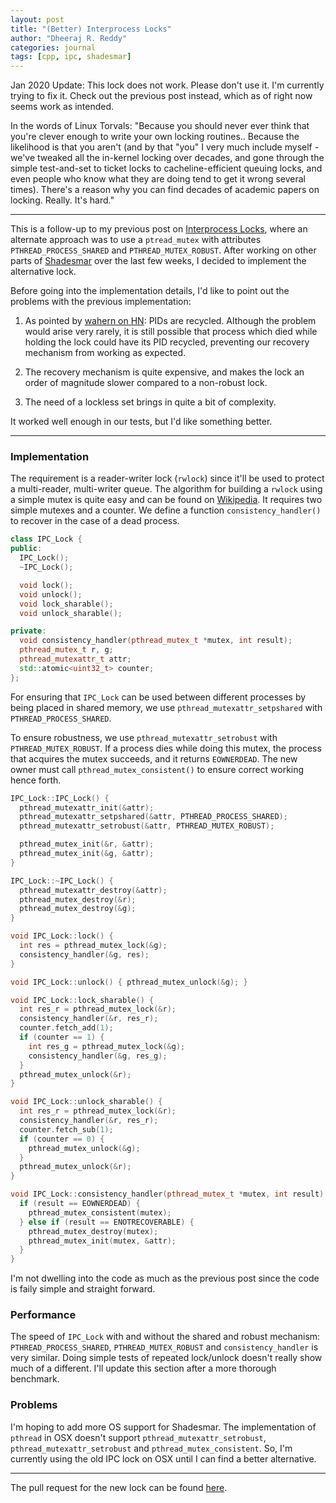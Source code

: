 ```yaml
---
layout: post
title: "(Better) Interprocess Locks"
author: "Dheeraj R. Reddy"
categories: journal
tags: [cpp, ipc, shadesmar]
---
```


Jan 2020 Update: This lock does not work. Please don't use it. I'm currently 
trying to fix it. Check out the previous post instead, which as of right now
seems work as intended. 

In the words of Linux Torvals: "Because you should never ever think that you're 
clever enough to write your own locking routines.. Because the likelihood is 
that you aren't (and by that "you" I very much include myself - we've 
tweaked all the in-kernel locking over decades, and gone through the simple 
test-and-set to ticket locks to cacheline-efficient queuing locks, and even 
people who know what they are doing tend to get it wrong several times).
There's a reason why you can find decades of academic papers on locking. Really. It's hard."

---

This is a follow-up to my previous post on 
[Interprocess Locks](https://squadrick.github.io/journal/ipc-locks.html), 
where an alternate approach was to use a `ptread_mutex` with attributes 
`PTHREAD_PROCESS_SHARED` and `PTHREAD_MUTEX_ROBUST`. After working on other
parts of [Shadesmar](https://github.com/Squadrick/shadesmar) over the last
few weeks, I decided to implement the alternative lock.

Before going into the implementation details, I'd like to point out the 
problems with the previous implementation:

1. As pointed by [wahern on HN](https://news.ycombinator.com/item?id=21402988): 
   PIDs are recycled. Although the problem would arise very rarely, it 
   is still possible that process which died while holding the lock could
   have its PID recycled, preventing our recovery mechanism from working
   as expected.

2. The recovery mechanism is quite expensive, and makes the lock an order of
   magnitude slower compared to a non-robust lock.

3. The need of a lockless set brings in quite a bit of complexity.

It worked well enough in our tests, but I'd like something better. 

---

### Implementation

The requirement is a reader-writer lock (`rwlock`) since it'll be used 
to protect a multi-reader, multi-writer queue. The algorithm for building 
a `rwlock` using a simple mutex is quite easy and can be found on 
[Wikipedia](https://en.wikipedia.org/wiki/Readers%E2%80%93writer_lock). 
It requires two simple mutexes and a counter. We define a function 
`consistency_handler()` to recover in the case of a dead process. 

```c++
class IPC_Lock {
public:
  IPC_Lock();
  ~IPC_Lock();

  void lock();
  void unlock();
  void lock_sharable();
  void unlock_sharable();

private:
  void consistency_handler(pthread_mutex_t *mutex, int result);
  pthread_mutex_t r, g;
  pthread_mutexattr_t attr;
  std::atomic<uint32_t> counter;
};
```

For ensuring that `IPC_Lock` can be used between different processes by
being placed in shared memory, we use `pthread_mutexattr_setpshared` 
with `PTHREAD_PROCESS_SHARED`.

To ensure robustness, we use `pthread_mutexattr_setrobust` with 
`PTHREAD_MUTEX_ROBUST`. If a process dies while doing this mutex, the 
process that acquires the mutex succeeds, and it returns `EOWNERDEAD`. 
The new owner must call `pthread_mutex_consistent()` to ensure correct
working hence forth. 

```c++
IPC_Lock::IPC_Lock() {
  pthread_mutexattr_init(&attr);
  pthread_mutexattr_setpshared(&attr, PTHREAD_PROCESS_SHARED);
  pthread_mutexattr_setrobust(&attr, PTHREAD_MUTEX_ROBUST);

  pthread_mutex_init(&r, &attr);
  pthread_mutex_init(&g, &attr);
}

IPC_Lock::~IPC_Lock() {
  pthread_mutexattr_destroy(&attr);
  pthread_mutex_destroy(&r);
  pthread_mutex_destroy(&g);
}

void IPC_Lock::lock() {
  int res = pthread_mutex_lock(&g);
  consistency_handler(&g, res);
}

void IPC_Lock::unlock() { pthread_mutex_unlock(&g); }

void IPC_Lock::lock_sharable() {
  int res_r = pthread_mutex_lock(&r);
  consistency_handler(&r, res_r);
  counter.fetch_add(1);
  if (counter == 1) {
    int res_g = pthread_mutex_lock(&g);
    consistency_handler(&g, res_g);
  }
  pthread_mutex_unlock(&r);
}

void IPC_Lock::unlock_sharable() {
  int res_r = pthread_mutex_lock(&r);
  consistency_handler(&r, res_r);
  counter.fetch_sub(1);
  if (counter == 0) {
    pthread_mutex_unlock(&g);
  }
  pthread_mutex_unlock(&r);
}

void IPC_Lock::consistency_handler(pthread_mutex_t *mutex, int result) {
  if (result == EOWNERDEAD) {
    pthread_mutex_consistent(mutex);
  } else if (result == ENOTRECOVERABLE) {
    pthread_mutex_destroy(mutex);
    pthread_mutex_init(mutex, &attr);
  }
}
```

I'm not dwelling into the code as much as the previous post since the 
code is faily simple and straight forward.

### Performance 

The speed of `IPC_Lock` with and without the shared and robust mechanism: 
`PTHREAD_PROCESS_SHARED`, `PTHREAD_MUTEX_ROBUST` and `consistency_handler`
is very similar. Doing simple tests of repeated lock/unlock doesn't really 
show much of a different. I'll update this section after a more thorough
benchmark.

### Problems

I'm hoping to add more OS support for Shadesmar. The implementation of 
`pthread` in OSX doesn't support `pthread_mutexattr_setrobust`, 
`pthread_mutexattr_setrobust` and `pthread_mutex_consistent`. So, I'm 
currently using the old IPC lock on OSX until I can find a better alternative. 

---

The pull request for the new lock can be found 
[here](https://github.com/Squadrick/shadesmar/pull/7).
